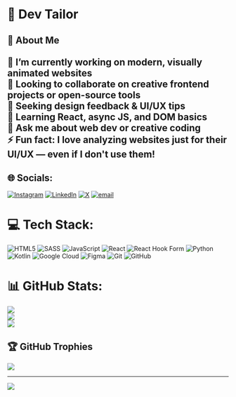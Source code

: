 # 💫 Dev Tailor
## 👋 About Me<br><br>🔭 I’m currently working on modern, visually animated websites  <br>🤝 Looking to collaborate on creative frontend projects or open-source tools  <br>🤲 Seeking design feedback & UI/UX tips  <br>🌱 Learning React, async JS, and DOM basics  <br>💬 Ask me about web dev or creative coding  <br>⚡ Fun fact: I love analyzing websites just for their UI/UX — even if I don't use them!<br>


## 🌐 Socials:
[![Instagram](https://img.shields.io/badge/Instagram-%23E4405F.svg?logo=Instagram&logoColor=white)](https://instagram.com/dev._787) [![LinkedIn](https://img.shields.io/badge/LinkedIn-%230077B5.svg?logo=linkedin&logoColor=white)](https://linkedin.com/in/tech-dev-tailor) [![X](https://img.shields.io/badge/X-black.svg?logo=X&logoColor=white)](https://x.com/Dev_cod7s) [![email](https://img.shields.io/badge/Email-D14836?logo=gmail&logoColor=white)](mailto:workwithdev.tech@gmail.com) 

# 💻 Tech Stack:
![HTML5](https://img.shields.io/badge/html5-%23E34F26.svg?style=for-the-badge&logo=html5&logoColor=white) 
![SASS](https://img.shields.io/badge/SASS-hotpink.svg?style=for-the-badge&logo=SASS&logoColor=white) 
![JavaScript](https://img.shields.io/badge/javascript-%23323330.svg?style=for-the-badge&logo=javascript&logoColor=%23F7DF1E) 
![React](https://img.shields.io/badge/react-%2320232a.svg?style=for-the-badge&logo=react&logoColor=%2361DAFB) 
![React Hook Form](https://img.shields.io/badge/React%20Hook%20Form-%23EC5990.svg?style=for-the-badge&logo=reacthookform&logoColor=white) 
![Python](https://img.shields.io/badge/python-3670A0?style=for-the-badge&logo=python&logoColor=ffdd54) 
![Kotlin](https://img.shields.io/badge/kotlin-%237F52FF.svg?style=for-the-badge&logo=kotlin&logoColor=white) 
![Google Cloud](https://img.shields.io/badge/GoogleCloud-%234285F4.svg?style=for-the-badge&logo=google-cloud&logoColor=white) 
![Figma](https://img.shields.io/badge/figma-%23F24E1E.svg?style=for-the-badge&logo=figma&logoColor=white) 
![Git](https://img.shields.io/badge/git-%23F05033.svg?style=for-the-badge&logo=git&logoColor=white) 
![GitHub](https://img.shields.io/badge/github-%23121011.svg?style=for-the-badge&logo=github&logoColor=white)
# 📊 GitHub Stats:
![](https://github-readme-stats.vercel.app/api?username=dev-787&theme=dark&hide_border=true&include_all_commits=false&count_private=true)<br/>
![](https://nirzak-streak-stats.vercel.app/?user=dev-787&theme=dark&hide_border=true)<br/>
![](https://github-readme-stats.vercel.app/api/top-langs/?username=dev-787&theme=dark&hide_border=true&include_all_commits=false&count_private=true&layout=compact)

## 🏆 GitHub Trophies
![](https://github-profile-trophy.vercel.app/?username=dev-787&theme=radical&no-frame=false&no-bg=true&margin-w=4)

---
[![](https://visitcount.itsvg.in/api?id=dev-787&icon=2&color=0)](https://visitcount.itsvg.in)

<!-- Proudly created with GPRM ( https://gprm.itsvg.in ) -->
